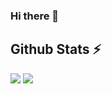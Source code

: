 ### Hi there 👋

<!--
**ahmed-i-mokhtar/ahmed-i-mokhtar** is a ✨ _special_ ✨ repository because its `README.md` (this file) appears on your GitHub profile.

Here are some ideas to get you started:

- 🔭 I’m currently working on ...
- 🌱 I’m currently learning ...
- 👯 I’m looking to collaborate on ...
- 🤔 I’m looking for help with ...
- 💬 Ask me about ...
- 📫 How to reach me: ...
- 😄 Pronouns: ...
- ⚡ Fun fact: ...
-->
## Github Stats :zap:

![](https://github-readme-stats.vercel.app/api?username=ahmed-i-mokhtar&show_icons=true)
![](https://github-readme-stats.vercel.app/api/top-langs/?username=ahmed-i-mokhtar&layout=compact)
